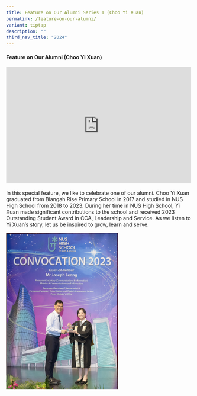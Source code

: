 ```yaml
---
title: Feature on Our Alumni Series 1 (Choo Yi Xuan)
permalink: /feature-on-our-alumni/
variant: tiptap
description: ""
third_nav_title: "2024"
---
```

<h4>Feature on Our Alumni (Choo Yi Xuan)</h4>
<div class="iframe-wrapper">
<iframe height="315" width="500" allowfullscreen="true" frameborder="0" src="https://www.youtube.com/embed/g2Aqhy4L5Sw?si=P5DKF16BiGBulH8i"></iframe>
</div>
<p>In this special feature, we like to celebrate one of our alumni. Choo
Yi Xuan graduated from Blangah Rise Primary School in 2017 and studied
in NUS High School from 2018 to 2023. During her time in NUS High School,
Yi Xuan made significant contributions to the school and received 2023
Outstanding Student Award in CCA, Leadership and Service. As we listen
to Yi Xuan’s story, let us be inspired to grow, learn and serve. &nbsp;</p>
<p></p>
<div class="isomer-image-wrapper">
<img style="width: 60%;" height="auto" width="100%" alt="" src="/images/2024 Photos/Alumni/Yi_Xuan__Outstanding_Student_Award_.jpg">
</div>
<p></p>